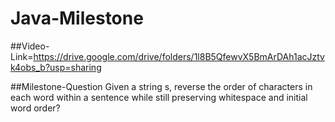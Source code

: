 # Java-Milestone

##Video-Link=https://drive.google.com/drive/folders/1l8B5QfewvX5BmArDAh1acJztvk4obs_b?usp=sharing

##Milestone-Question
Given a string s, reverse the order of characters in each word within a sentence while still preserving whitespace and initial word order?
